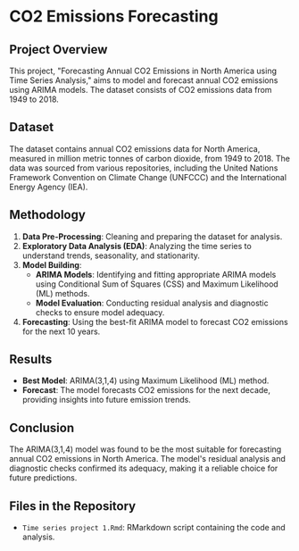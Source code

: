 # CO2 Emissions Forecasting

## Project Overview

This project, "Forecasting Annual CO2 Emissions in North America using Time Series Analysis," aims to model and forecast annual CO2 emissions using ARIMA models. The dataset consists of CO2 emissions data from 1949 to 2018.

## Dataset

The dataset contains annual CO2 emissions data for North America, measured in million metric tonnes of carbon dioxide, from 1949 to 2018. The data was sourced from various repositories, including the United Nations Framework Convention on Climate Change (UNFCCC) and the International Energy Agency (IEA).

## Methodology

1. **Data Pre-Processing**: Cleaning and preparing the dataset for analysis.
2. **Exploratory Data Analysis (EDA)**: Analyzing the time series to understand trends, seasonality, and stationarity.
3. **Model Building**:
   - **ARIMA Models**: Identifying and fitting appropriate ARIMA models using Conditional Sum of Squares (CSS) and Maximum Likelihood (ML) methods.
   - **Model Evaluation**: Conducting residual analysis and diagnostic checks to ensure model adequacy.
4. **Forecasting**: Using the best-fit ARIMA model to forecast CO2 emissions for the next 10 years.

## Results

- **Best Model**: ARIMA(3,1,4) using Maximum Likelihood (ML) method.
- **Forecast**: The model forecasts CO2 emissions for the next decade, providing insights into future emission trends.

## Conclusion

The ARIMA(3,1,4) model was found to be the most suitable for forecasting annual CO2 emissions in North America. The model's residual analysis and diagnostic checks confirmed its adequacy, making it a reliable choice for future predictions.

## Files in the Repository

- `Time series project 1.Rmd`: RMarkdown script containing the code and analysis.


